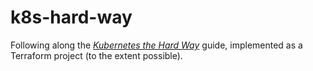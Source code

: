 # k8s-hard-way

Following along the [_Kubernetes the Hard Way_][01] guide, implemented as a
Terraform project (to the extent possible).

[01]: https://github.com/kelseyhightower/kubernetes-the-hard-way
[02]: https://stackoverflow.com/questions/44940901/terraform-conditionally-create-resource-based-on-external-data
[03]: https://apparently.me.uk/terraform-certificate-authority/
